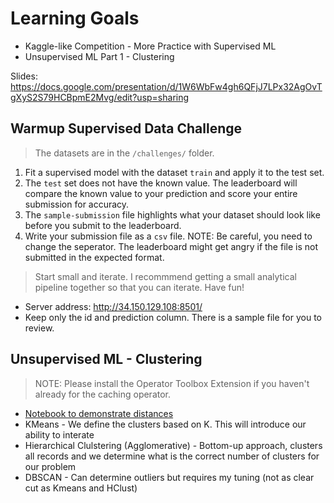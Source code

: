 # Learning Goals

- Kaggle-like Competition - More Practice with Supervised ML
- Unsupervised ML Part 1 - Clustering

Slides:  https://docs.google.com/presentation/d/1W6WbFw4gh6QFjJ7LPx32AgOvTgXyS2S79HCBpmE2Mvg/edit?usp=sharing

## Warmup Supervised Data Challenge

> The datasets are in the `/challenges/` folder.

1.  Fit a supervised model with the dataset `train` and apply it to the test set.  
2.  The `test` set does not have the known value.  The leaderboard will compare the known value to your prediction and score your entire submission for accuracy.
3.  The `sample-submission` file highlights what your dataset should look like before you submit to the leaderboard.
4.  Write your submission file as a `csv` file.  NOTE:  Be careful, you need to change the seperator.  The leaderboard might get angry if the file is not submitted in the expected format.

> Start small and iterate.  I recommmend getting a small analytical pipeline together so that you can iterate.  Have fun!

- Server address:  http://34.150.129.108:8501/
- Keep only the id and prediction column.  There is a sample file for you to review.


## Unsupervised ML - Clustering

> NOTE:  Please install the Operator Toolbox Extension if you haven't already for the caching operator.

- [Notebook to demonstrate distances](https://docs.google.com/spreadsheets/d/1h0XTvPbGlmYkKuEdFvX0AD96Yv8So4elnBRY4pCepwc/edit?usp=sharing)
- KMeans - We define the clusters based on K.  This will introduce our ability to interate 
- Hierarchical Clulstering (Agglomerative) - Bottom-up approach, clusters all records and we determine what is the correct number of clusters for our problem
- DBSCAN - Can determine outliers but requires my tuning (not as clear cut as Kmeans and HClust)


